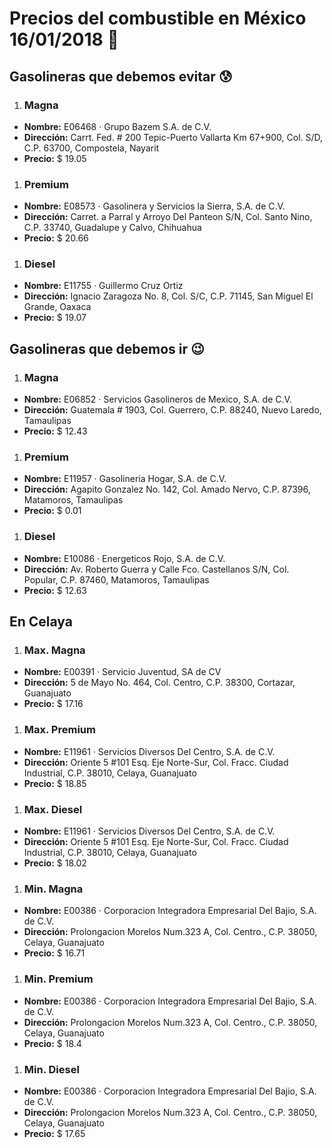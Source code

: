 # Precios del combustible en México 16/01/2018 :car:

## Gasolineras que debemos evitar :cold_sweat:
1. ### Magna
  * **Nombre:** E06468 · Grupo Bazem S.A. de C.V.
  * **Dirección:** Carrt. Fed. # 200 Tepic-Puerto Vallarta Km 67+900, Col. S/D, C.P. 63700, Compostela, Nayarit
  * **Precio:** $ 19.05

1. ### Premium
  * **Nombre:** E08573 · Gasolinera y Servicios la Sierra, S.A. de C.V.
  * **Dirección:** Carret. a Parral y Arroyo Del Panteon S/N, Col. Santo Nino, C.P. 33740, Guadalupe y Calvo, Chihuahua
  * **Precio:** $ 20.66

1. ### Diesel
  * **Nombre:** E11755 · Guillermo Cruz Ortiz
  * **Dirección:** Ignacio Zaragoza No. 8, Col. S/C, C.P. 71145, San Miguel El Grande, Oaxaca
  * **Precio:** $ 19.07


## Gasolineras que debemos ir :wink:
1. ### Magna
  * **Nombre:** E06852 · Servicios Gasolineros de Mexico, S.A. de C.V.
  * **Dirección:** Guatemala # 1903, Col. Guerrero, C.P. 88240, Nuevo Laredo, Tamaulipas
  * **Precio:** $ 12.43

1. ### Premium
  * **Nombre:** E11957 · Gasolineria Hogar, S.A. de C.V.
  * **Dirección:** Agapito Gonzalez No. 142, Col. Amado Nervo, C.P. 87396, Matamoros, Tamaulipas
  * **Precio:** $ 0.01

1. ### Diesel
  * **Nombre:** E10086 · Energeticos Rojo, S.A. de C.V.
  * **Dirección:** Av. Roberto Guerra y Calle Fco. Castellanos S/N, Col. Popular, C.P. 87460, Matamoros, Tamaulipas
  * **Precio:** $ 12.63


## En Celaya
1. ### Max. Magna
  * **Nombre:** E00391 · Servicio Juventud, SA de CV                                                                                             
  * **Dirección:** 5 de Mayo No. 464, Col. Centro, C.P. 38300, Cortazar, Guanajuato
  * **Precio:** $ 17.16

1. ### Max. Premium
  * **Nombre:** E11961 · Servicios Diversos Del Centro, S.A. de C.V.
  * **Dirección:** Oriente 5 #101 Esq. Eje Norte-Sur, Col. Fracc. Ciudad Industrial, C.P. 38010, Celaya, Guanajuato
  * **Precio:** $ 18.85

1. ### Max. Diesel
  * **Nombre:** E11961 · Servicios Diversos Del Centro, S.A. de C.V.
  * **Dirección:** Oriente 5 #101 Esq. Eje Norte-Sur, Col. Fracc. Ciudad Industrial, C.P. 38010, Celaya, Guanajuato
  * **Precio:** $ 18.02

1. ### Min. Magna
  * **Nombre:** E00386 · Corporacion Integradora Empresarial Del Bajio, S.A. de C.V.
  * **Dirección:** Prolongacion Morelos Num.323 A, Col. Centro., C.P. 38050, Celaya, Guanajuato
  * **Precio:** $ 16.71

1. ### Min. Premium
  * **Nombre:** E00386 · Corporacion Integradora Empresarial Del Bajio, S.A. de C.V.
  * **Dirección:** Prolongacion Morelos Num.323 A, Col. Centro., C.P. 38050, Celaya, Guanajuato
  * **Precio:** $ 18.4

1. ### Min. Diesel
  * **Nombre:** E00386 · Corporacion Integradora Empresarial Del Bajio, S.A. de C.V.
  * **Dirección:** Prolongacion Morelos Num.323 A, Col. Centro., C.P. 38050, Celaya, Guanajuato
  * **Precio:** $ 17.65